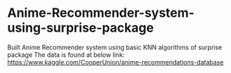 # Anime-Recommender-system-using-surprise-package
Built Anime Recommender system using basic KNN algorithms of surprise package
The data is found at below link: https://www.kaggle.com/CooperUnion/anime-recommendations-database
